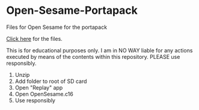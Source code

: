 # Open-Sesame-Portapack
Files for Open Sesame for the portapack

[Click here](https://drive.google.com/file/d/1zDdWikIMLbcDubb3y3L4iqR6gKQdsFSD/view?usp=sharing) for the files.

This is for educational purposes only. I am in NO WAY liable for any actions executed by means of the contents within this repository. PLEASE use responsibly.

1. Unzip
2. Add folder to root of SD card
3. Open "Replay" app
4. Open OpenSesame.c16
5. Use responsibly
